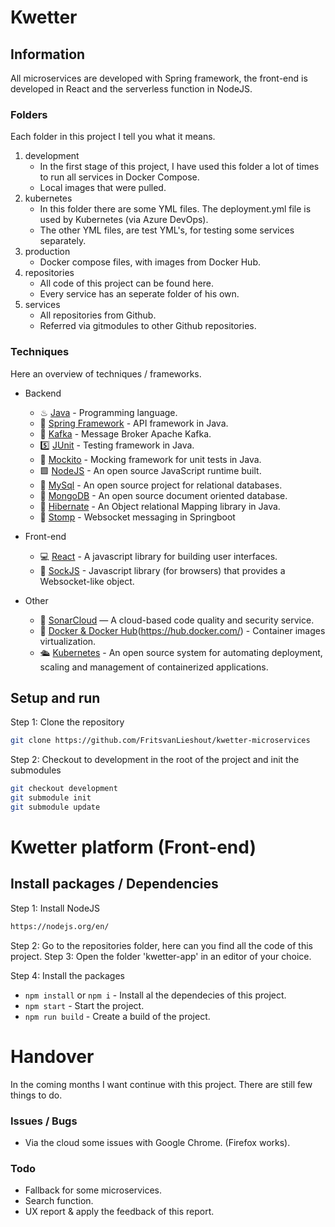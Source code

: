 # Kwetter

## Information

All microservices are developed with Spring framework, the front-end is developed in React and the serverless function in NodeJS.

### Folders

Each folder in this project I tell you what it means.

1. development
    - In the first stage of this project, I have used this folder a lot of times to run all services in Docker Compose.
    - Local images that were pulled.
2. kubernetes
    - In this folder there are some YML files. The deployment.yml file is used by Kubernetes (via Azure DevOps).
    - The other YML files, are test YML's, for testing some services separately.
3. production
    - Docker compose files, with images from Docker Hub.
4. repositories
    - All code of this project can be found here. 
    - Every service has an seperate folder of his own.
5. services
    - All repositories from Github.
    - Referred via gitmodules to other Github repositories.

### Techniques

Here an overview of techniques / frameworks.

* Backend
    - ♨ [Java](https://www.java.com/nl/) - Programming language.
    - 🍃 [Spring Framework](https://spring.io/) - API framework in Java.
    - 🔱 [Kafka](https://kafka.apache.org/) - Message Broker Apache Kafka.
    - 5️⃣ [JUnit](https://junit.org/junit5/) - Testing framework in Java.
    - 🐒 [Mockito](https://site.mockito.org/) - Mocking framework for unit tests in Java.
    - 🟩 [NodeJS](https://nodejs.org/en/) -  An open source JavaScript runtime built.
    - 🐬 [MySql](https://www.mysql.com/) - An open source project for relational databases.
    - 🌿 [MongoDB](https://www.mongodb.com/) - An open source document oriented database.
    - 📕 [Hibernate](https://hibernate.org/) - An Object relational Mapping library in Java.
    - 📩 [Stomp](https://spring.io/guides/gs/messaging-stomp-websocket/) - Websocket messaging in Springboot

* Front-end
    - 💻 [React](https://reactjs.org/) - A javascript library for building user interfaces.
    - 🧦 [SockJS](https://www.npmjs.com/package/sockjs) - Javascript library (for browsers) that provides a Websocket-like object.

* Other
    - 🐝 [SonarCloud](https://sonarcloud.io/) — A cloud-based code quality and security service.
    - 🐳 [Docker & Docker Hub](https://www.docker.com/)(https://hub.docker.com/) - Container images virtualization. 
    - 🛳 [Kubernetes](https://kubernetes.io/) - An open source system for automating deployment, scaling and management of containerized applications.


## Setup and run
Step 1: Clone the repository

```sh
git clone https://github.com/FritsvanLieshout/kwetter-microservices
```

Step 2:  Checkout to development in the root of the project and init the submodules

```sh
git checkout development
git submodule init
git submodule update
```

# Kwetter platform (Front-end)

## Install packages / Dependencies
Step 1: Install NodeJS

```sh
https://nodejs.org/en/
```

Step 2: Go to the repositories folder, here can you find all the code of this project.
Step 3: Open the folder 'kwetter-app' in an editor of your choice.

Step 4: Install the packages

- `npm install` or `npm i` - Install al the dependecies of this project.
- `npm start` - Start the project.
- `npm run build` - Create a build of the project.


# Handover

In the coming months I want continue with this project. There are still few things to do. 

### Issues / Bugs
- Via the cloud some issues with Google Chrome. (Firefox works).

### Todo
- Fallback for some microservices.
- Search function.
- UX report & apply the feedback of this report.
